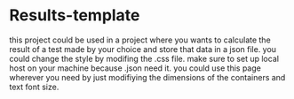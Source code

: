 # Results-template
this project could be used in a project where you wants to calculate the result of a test made by your choice and store that data in a json file.
you could change the style by modifing the .css file.
make sure to set up local host on your machine because .json need it.
you could use this page wherever you need by just modifiying the dimensions of the containers and text font size.
